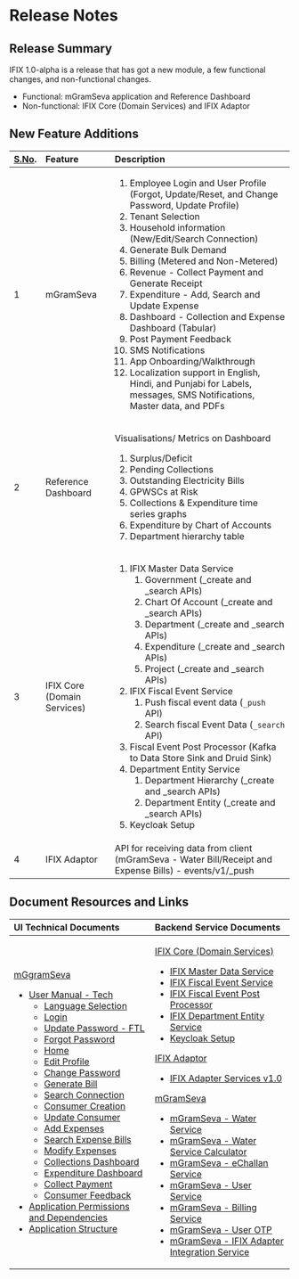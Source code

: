 # Release Notes

## Release Summary

IFIX 1.0-alpha is a release that has got a new module, a few functional changes, and non-functional changes.

* Functional: mGramSeva application and Reference Dashboard
* Non-functional: IFIX Core \(Domain Services\) and IFIX Adaptor

## New ‌Feature Additions

<table>
  <thead>
    <tr>
      <th style="text-align:left"><a href="http://s.no/"><b>S.No</b></a><b>.</b>
      </th>
      <th style="text-align:left"><b>Feature</b>
      </th>
      <th style="text-align:left"><b>Description</b>
      </th>
    </tr>
  </thead>
  <tbody>
    <tr>
      <td style="text-align:left">1</td>
      <td style="text-align:left">mGramSeva</td>
      <td style="text-align:left">
        <ol>
          <li>Employee Login and User Profile (Forgot, Update/Reset, and Change Password,
            Update Profile)</li>
          <li>Tenant Selection</li>
          <li>Household information (New/Edit/Search Connection)</li>
          <li>Generate Bulk Demand</li>
          <li>Billing (Metered and Non-Metered)</li>
          <li>Revenue - Collect Payment and Generate Receipt</li>
          <li>Expenditure - Add, Search and Update Expense</li>
          <li>Dashboard - Collection and Expense Dashboard (Tabular)</li>
          <li>Post Payment Feedback</li>
          <li>SMS Notifications</li>
          <li>App Onboarding/Walkthrough</li>
          <li>Localization support in English, Hindi, and Punjabi for Labels, messages,
            SMS Notifications, Master data, and PDFs</li>
        </ol>
      </td>
    </tr>
    <tr>
      <td style="text-align:left">2</td>
      <td style="text-align:left">Reference Dashboard</td>
      <td style="text-align:left">
        <p>Visualisations/ Metrics on Dashboard</p>
        <ol>
          <li>Surplus/Deficit</li>
          <li>Pending Collections</li>
          <li>Outstanding Electricity Bills</li>
          <li>GPWSCs at Risk</li>
          <li>Collections &amp; Expenditure time series graphs</li>
          <li>Expenditure by Chart of Accounts</li>
          <li>Department hierarchy table</li>
        </ol>
      </td>
    </tr>
    <tr>
      <td style="text-align:left">3</td>
      <td style="text-align:left">IFIX Core (Domain Services)</td>
      <td style="text-align:left">
        <ol>
          <li>IFIX Master Data Service
            <ol>
              <li>Government (_create and _search APIs)</li>
              <li>Chart Of Account (_create and _search APIs)</li>
              <li>Department (_create and _search APIs)</li>
              <li>Expenditure (_create and _search APIs)</li>
              <li>Project (_create and _search APIs)</li>
            </ol>
          </li>
          <li>IFIX Fiscal Event Service
            <ol>
              <li>Push fiscal event data (<code>_push</code> API)</li>
              <li>Search fiscal Event Data (<code>_search</code> API)</li>
            </ol>
          </li>
          <li>Fiscal Event Post Processor (Kafka to Data Store Sink and Druid Sink)</li>
          <li>Department Entity Service
            <ol>
              <li>Department Hierarchy (_create and _search APIs)</li>
              <li>Department Entity (_create and _search APIs)</li>
            </ol>
          </li>
          <li>Keycloak Setup</li>
        </ol>
      </td>
    </tr>
    <tr>
      <td style="text-align:left">4</td>
      <td style="text-align:left">IFIX Adaptor</td>
      <td style="text-align:left">API for receiving data from client (mGramSeva - Water Bill/Receipt and
        Expense Bills) - events/v1/_push</td>
    </tr>
  </tbody>
</table>

## Document Resources and Links

<table>
  <thead>
    <tr>
      <th style="text-align:left"><b>UI Technical Documents</b>
      </th>
      <th style="text-align:left"><b>Backend Service Documents</b>
      </th>
    </tr>
  </thead>
  <tbody>
    <tr>
      <td style="text-align:left">
        <p><a href="../../exemplar/mgramseva/">mGgramSeva</a>
        </p>
        <ul>
          <li> <a href="../../exemplar/mgramseva/user-manual/tech-user-manual/">User Manual - Tech</a>
            <ul>
              <li><a href="../../exemplar/mgramseva/user-manual/tech-user-manual/language-selection.md">Language Selection</a>
              </li>
              <li><a href="../../exemplar/mgramseva/user-manual/tech-user-manual/login.md">Login</a>
              </li>
              <li><a href="../../exemplar/mgramseva/user-manual/tech-user-manual/update-password-ftl.md">Update Password - FTL</a>
              </li>
              <li><a href="../../exemplar/mgramseva/user-manual/tech-user-manual/forgot-password.md">Forgot Password</a>
              </li>
              <li><a href="../../exemplar/mgramseva/user-manual/tech-user-manual/home.md">Home</a>
              </li>
              <li><a href="../../exemplar/mgramseva/user-manual/tech-user-manual/edit-profile.md">Edit Profile</a>
              </li>
              <li><a href="../../exemplar/mgramseva/user-manual/tech-user-manual/change-password.md">Change Password</a>
              </li>
              <li><a href="../../exemplar/mgramseva/user-manual/tech-user-manual/generate-bill.md">Generate Bill</a>
              </li>
              <li><a href="../../exemplar/mgramseva/user-manual/tech-user-manual/search-connection.md">Search Connection</a>
              </li>
              <li><a href="../../exemplar/mgramseva/user-manual/tech-user-manual/consumer-details/create-consumer.md">Consumer Creation</a>
              </li>
              <li><a href="../../exemplar/mgramseva/user-manual/tech-user-manual/consumer-details/update-consumer.md">Update Consumer</a>
              </li>
              <li><a href="../../exemplar/mgramseva/user-manual/tech-user-manual/expenses/add-expenses.md">Add Expenses</a>
              </li>
              <li><a href="../../exemplar/mgramseva/user-manual/tech-user-manual/expenses/search-expense-bills.md">Search Expense Bills</a>
              </li>
              <li><a href="../../exemplar/mgramseva/user-manual/tech-user-manual/expenses/modify-expenses.md">Modify Expenses</a>
              </li>
              <li><a href="../../exemplar/mgramseva/user-manual/tech-user-manual/dashboard/collections-dashboard.md">Collections Dashboard</a>
              </li>
              <li><a href="../../exemplar/mgramseva/user-manual/tech-user-manual/dashboard/expenditure-dashboard.md">Expenditure Dashboard</a>
              </li>
              <li><a href="../../exemplar/mgramseva/user-manual/tech-user-manual/collect-payment.md">Collect Payment</a>
              </li>
              <li><a href="../../exemplar/mgramseva/user-manual/tech-user-manual/consumer-feedback.md">Consumer Feedback</a>
              </li>
            </ul>
          </li>
          <li><a href="../../exemplar/mgramseva/user-manual/mgramseva-ui/application-permissions.md"> Application Permissions and Dependencies</a>
          </li>
          <li><a href="../../exemplar/mgramseva/user-manual/tech-user-manual/application-structure.md">Application Structure</a>
          </li>
        </ul>
      </td>
      <td style="text-align:left">
        <p><a href="../architecture/services/">IFIX Core (Domain Services)</a>
        </p>
        <ul>
          <li><a href="../architecture/services/master-data-service.md">IFIX Master Data Service</a>
          </li>
          <li><a href="../architecture/services/fiscal-event-service.md"> IFIX Fiscal Event Service</a>
          </li>
          <li><a href="../architecture/services/untitled.md"> IFIX Fiscal Event Post Processor</a>
          </li>
          <li><a href="../architecture/services/department-entity-service.md"> IFIX Department Entity Service</a>
          </li>
          <li><a href="../architecture/services/keycloak-setup.md">Keycloak Setup</a>
          </li>
        </ul>
        <p><a href="../../exemplar/ifix-adapter/">IFIX Adaptor</a>
        </p>
        <ul>
          <li><a href="../../exemplar/ifix-adapter/adapter-services.md"> IFIX Adapter Services v1.0</a>
          </li>
        </ul>
        <p><a href="../../exemplar/mgramseva/">mGramSeva</a>
        </p>
        <ul>
          <li><a href="../../exemplar/mgramseva/user-manual/backend-services/water-services.md">mGramSeva - Water Service</a>
          </li>
          <li><a href="../../exemplar/mgramseva/user-manual/backend-services/water-service-calculator.md">mGramSeva - Water Service Calculator</a>
          </li>
          <li><a href="../../exemplar/mgramseva/user-manual/backend-services/e-challan-service.md">mGramSeva - eChallan Service</a>
          </li>
          <li><a href="../../exemplar/mgramseva/user-manual/backend-services/user-service.md">mGramSeva - User Service</a>
          </li>
          <li><a href="../../exemplar/mgramseva/user-manual/backend-services/billing-service.md">mGramSeva - Billing Service</a>
          </li>
          <li><a href="../../exemplar/mgramseva/user-manual/backend-services/mgramseva-user-otp.md">mGramSeva - User OTP</a>
          </li>
          <li><a href="../../exemplar/mgramseva/user-manual/backend-services/ifix-adapter-integration-service.md">mGramSeva - IFIX Adapter Integration Service</a>
          </li>
        </ul>
      </td>
    </tr>
  </tbody>
</table>

